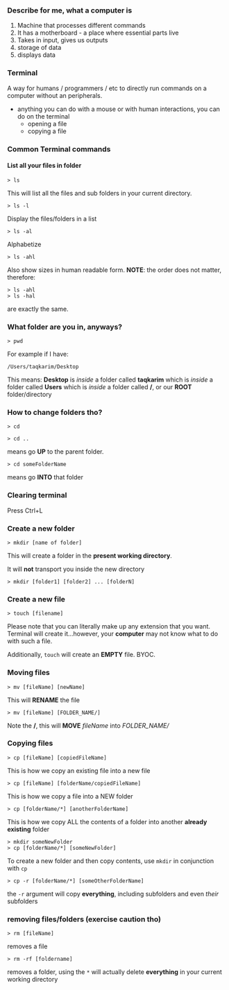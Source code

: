 ### Describe for me, what a computer is

1. Machine that processes different commands
2. It has a motherboard - a place where essential parts live
3. Takes in input, gives us outputs
4. storage of data
5. displays data


### Terminal

A way for humans / programmers / etc to directly run commands on a computer without an peripherals.

- anything you can do with a mouse or with human interactions, you can do on the terminal
	* opening a file
	* copying a file

### Common Terminal commands

#### List all your files in folder

```
> ls
```

This will list all the files and sub folders in your current directory.

```
> ls -l
```

Display the files/folders in a list

```
> ls -al
```

Alphabetize

```
> ls -ahl
```

Also show sizes in human readable form. **NOTE**: the order does not matter, therefore:

```
> ls -ahl
> ls -hal
```

are exactly the same.

### What folder are you in, anyways?

```
> pwd
```

For example if I have:

```
/Users/taqkarim/Desktop
```

This means:
**Desktop** is *inside* a folder called **taqkarim** which is *inside* a folder called **Users** which is *inside* a folder called **/**, or our **ROOT** folder/directory

### How to change folders tho?

```
> cd
```

```
> cd ..
``` 

means go **UP** to the parent folder.

```
> cd someFolderName
```

means go **INTO** that folder


### Clearing terminal

Press Ctrl+L

### Create a new folder

```
> mkdir [name of folder]
```

This will create a folder in the **present working directory**.

It will **not** transport you inside the new directory

```
> mkdir [folder1] [folder2] ... [folderN]
```

### Create a new file

```
> touch [filename]
```

Please note that you can literally make up any extension that you want. Terminal will create it...however, your **computer** may not know what to do with such a file.

Additionally, ```touch``` will create an **EMPTY** file. BYOC.

### Moving files

```
> mv [fileName] [newName]
```

This will **RENAME** the file

```
> mv [fileName] [FOLDER_NAME/]
```

Note the **/**, this will **MOVE** *fileName* into *FOLDER_NAME/*

### Copying files

```
> cp [fileName] [copiedFileName]
```

This is how we copy an existing file into a new file

```
> cp [fileName] [folderName/copiedFileName]
```

This is how we copy a file into a NEW folder 

```
> cp [folderName/*] [anotherFolderName]
```

This is how we copy ALL the contents of a folder into another **already existing** folder

```
> mkdir someNewFolder
> cp [folderName/*] [someNewFolder]
```

To create a new folder and then copy contents, use `mkdir` in conjunction with `cp`

```
> cp -r [folderName/*] [someOtherFolderName]
```

the `-r` argument will copy **everything**, including subfolders and even *their* subfolders


### removing files/folders (exercise caution tho)

```
> rm [fileName]
```

removes a file

```
> rm -rf [foldername]
```

removes a folder, using the `*` will actually delete **everything** in your current working directory


